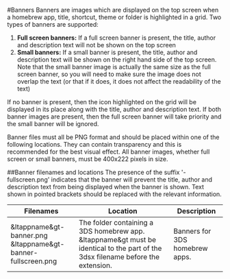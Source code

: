 #Banners
Banners are images which are displayed on the top screen when a homebrew app, title, shortcut, theme or folder is highlighted in a grid. Two types of banners are supported:

1. **Full screen banners:** If a full screen banner is present, the title, author and description text will not be shown on the top screen
2. **Small banners:** If a small banner is present, the title, author and description text will be shown on the right hand side of the top screen. Note that the small banner image is actually the same size as the full screen banner, so you will need to make sure the image does not overlap the text (or that if it does, it does not affect the readability of the text)

If no banner is present, then the icon highlighted on the grid will be displayed in its place along with the title, author and description text. If both banner images are present, then the full screen banner will take priority and the small banner will be ignored.

Banner files must all be PNG format and should be placed within one of the following locations. They can contain transparency and this is recommended for the best visual effect. All banner images, whether full screen or small banners, must be 400x222 pixels in size.

##Banner filenames and locations
The presence of the suffix '-fullscreen.png' indicates that the banner will prevent the title, author and description text from being displayed when the banner is shown. Text shown in pointed brackets should be replaced with the relevant information.

Filenames|Location|Description
--------|--------|-----------
&ltappname&gt-banner.png<br>&ltappname&gt-banner-fullscreen.png|The folder containing a 3DS homebrew app. &ltappname&gt must be identical to the part of the 3dsx filename before the extension.|Banners for 3DS homebrew apps.